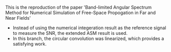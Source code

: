 This is the reproduction of the paper 'Band-limited Angular Spectrum Method for Numerical Simulation of Free-Space Propogation in Far and Near Fields'

- Instead of using the numerical integeration result as the reference signal to measure the SNR, the extended ASM result is used.
- In this branch, the circular convolution was linearized, which provides a satisfying work.
